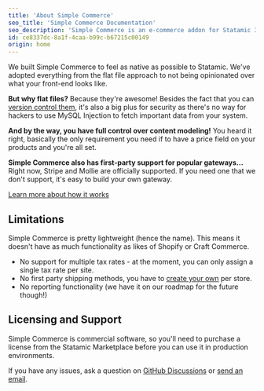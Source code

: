 ```yaml
---
title: 'About Simple Commerce'
seo_title: 'Simple Commerce Documentation'
seo_description: 'Simple Commerce is an e-commerce addon for Statamic 3. Everything is just flat-files, just like it should be. Easy to template and fits in perfectly with the Statamic ecosystem.'
id: ce8337dc-8a1f-4caa-b99c-b67215c00149
origin: home
---
```

We built Simple Commerce to feel as native as possible to Statamic. We've adopted everything from the flat file approach to not being opinionated over what your front-end looks like.

**But why flat files?** Because they're awesome! Besides the fact that you can [version control them](/knowledge-base/version-control-strategies), it's also a big plus for security as there's no way for hackers to use MySQL Injection to fetch important data from your system.

**And by the way, you have full control over content modeling!** You heard it right, basically the only requirement you need if to have a price field on your products and you're all set.

**Simple Commerce also has first-party support for popular gateways...** Right now, Stripe and Mollie are officially supported. If you need one that we don't support, it's easy to build your own gateway.

[Learn more about how it works](/how-it-works)

## Limitations
Simple Commerce is pretty lightweight (hence the name). This means it doesn't have as much functionality as likes of Shopify or Craft Commerce.

* No support for multiple tax rates - at the moment, you can only assign a single tax rate per site.
* No first party shipping methods, you have to [create your own](/shipping) per store.
* No reporting functionality (we have it on our roadmap for the future though!)

## Licensing and Support

Simple Commerce is commercial software, so you'll need to purchase a license from the Statamic Marketplace before you can use it in production environments.

If you have any issues, ask a question on [GitHub Discussions](https://github.com/doublethreedigital/simple-commerce/discussions) or [send an email](mailto:hello@doublethree.digital).